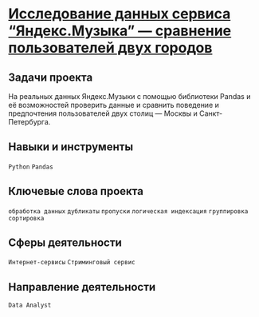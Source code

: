 # [Исследование данных сервиса “Яндекс.Музыка” — сравнение пользователей двух городов](https://github.com/StanislavTark/Portfolio/blob/main/yandex_music_project/yandex_music_project.ipynb)

## Задачи проекта

На реальных данных Яндекс.Музыки c помощью библиотеки Pandas и её возможностей проверить данные и сравнить поведение и предпочтения пользователей двух столиц — Москвы и Санкт-Петербурга.

## Навыки и инструменты
`Python` `Pandas` 
## Ключевые слова проекта
`обработка данных` `дубликаты` `пропуски` `логическая индексация` `группировка` `сортировка`
## Сферы деятельности
`Интернет-сервисы` `Стриминговый сервис`
## Направление деятельности
`Data Analyst`


